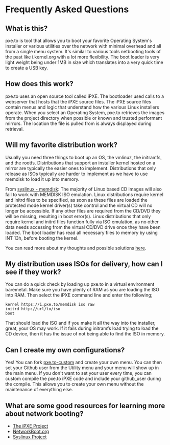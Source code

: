 # Frequently Asked Questions

## What is this?
pxe.to is tool that allows you to boot your favorite Operating System's installer or various utilities over the network with minimal overhead and all from a single menu system.  It's similar to various tools netbooting tools of the past like i.kernel.org with a lot more flexibility.  The boot loader is very light weight being under 1MB in size which translates into a very quick time to create a USB key.

## How does this work?
pxe.to uses an open source tool called iPXE.  The bootloader used calls to a webserver that hosts that the iPXE source files.  The iPXE source files contain menus and logic that understand how the various Linux installers operate.  When you select an Operating System, pxe.to retrieves the images from the project directory when possible or known and trusted performant mirrors.  The location the file is pulled from is always displayed during retrieval.

## Will my favorite distribution work?
Usually you need three things to boot up an OS, the vmlinuz, the initramfs, and the rootfs.  Distributions that support an installer kernel hosted on a mirror are typically the easier ones to implement.  Distributions that only release as ISOs typically are harder to implement as we have to use memdisk to load it up into memory.  

From [syslinux - memdisk](http://www.syslinux.org/wiki/index.php/MEMDISK): The majority of Linux based CD images will also fail to work with MEMDISK ISO emulation. Linux distributions require kernel and initrd files to be specified, as soon as these files are loaded the protected mode kernel driver(s) take control and the virtual CD will no longer be accessible. If any other files are required from the CD/DVD they will be missing, resulting in boot error(s). Linux distributions that only require kernel and initrd files function fully via ISO emulation, as no other data needs accessing from the virtual CD/DVD drive once they have been loaded. The boot loader has read all necessary files to memory by using INT 13h, before booting the kernel.

You can read more about my thoughts and possible solutions [here](https://www.reversengineered.com/2016/01/07/booting-linux-isos-with-memdisk-and-ipxe/).

## My distribution uses ISOs for delivery, how can I see if they work?
You can do a quick check by loading up pxe.to in a virtual environment baremetal.  Make sure you have plenty of RAM as you are loading the ISO into RAM.  Then select the iPXE command line and enter the following;

    kernel https://i.pxe.to/memdisk iso raw
    initrd http://url/to/iso
    boot

That should load the ISO and if you make it all the way into the installer, great, your OS may work.  If it fails during initramfs load trying to load the CD device, then it has the issue of not being able to find the ISO in memory.

## Can I create my own configurations?

Yes!  You can fork [pxe.to-custom](https://github.com/antonym/pxe.to-custom) and create your own menu.  You can then set your Github user from the Utility menu and your menu will show up in the main menu.  If you don't want to set your user every time, you can custom compile the pxe.to iPXE code and include your github_user during the compile.  This allows you to create your own menu without the maintenance of everything else.

## What are some good resources for learning more about network booting?

* [The iPXE Project](http://ipxe.org/)
* [NetworkBoot.org](http://networki.org/)
* [Syslinux Project](http://www.syslinux.org/wiki/index.php?title=The_Syslinux_Project)
